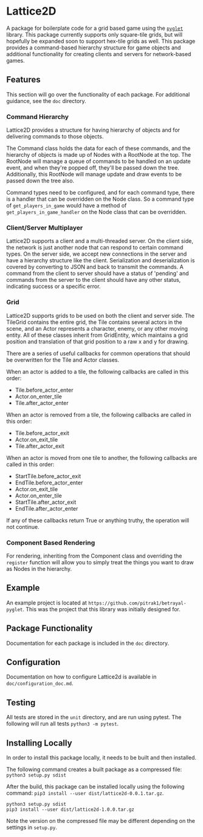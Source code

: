 # Lattice2D

A package for boilerplate code for a grid based game using the [`pyglet`](http://pyglet.org/) library.  This package currently supports only square-tile grids, but will hopefully be expanded soon to support hex-tile grids as well.  This package provides a command-based hierarchy structure for game objects and additional functionality for creating clients and servers for network-based games.  

## Features

This section will go over the functionality of each package.  For additional guidance, see the `doc` directory.

### Command Hierarchy

Lattice2D provides a structure for having hierarchy of objects and for delivering commands to those objects.

The Command class holds the data for each of these commands, and the hierarchy of objects is made up of Nodes with a RootNode at the top.  The RootNode will manage a queue of commands to be handled on an update event, and when they're popped off, they'll be passed down the tree.  Additionally, this RootNode will manage update and draw events to be passed down the tree also.

Command types need to be configured, and for each command type, there is a handler that can be overridden on the Node class.  So a command type of `get_players_in_game` would have a method of `get_players_in_game_handler` on the Node class that can be overridden.

### Client/Server Multiplayer

Lattice2D supports a client and a multi-threaded server. On the client side, the network is just another node that can respond to certain command types.  On the server side, we accept new connections in the server and have a hierarchy structure like the client.  Serialization and deserialization is covered by converting to JSON and back to transmit the commands.  A command from the client to server should have a status of 'pending' and commands from the server to the client should have any other status, indicating success or a specific error.

### Grid

Lattice2D supports grids to be used on both the client and server side.  The TileGrid contains the entire grid, the Tile contains several actors in the scene, and an Actor represents a character, enemy, or any other moving entity.  All of these classes inherit from GridEntity, which maintains a grid position and translation of that grid position to a raw x and y for drawing.

There are a series of useful callbacks for common operations that should be overwritten for the Tile and Actor classes.

When an actor is added to a tile, the following callbacks are called in this order:
- Tile.before_actor_enter
- Actor.on_enter_tile
- Tile.after_actor_enter

When an actor is removed from a tile, the following callbacks are called in this order:
- Tile.before_actor_exit
- Actor.on_exit_tile
- Tile.after_actor_exit

When an actor is moved from one tile to another, the following callbacks are called in this order:
- StartTile.before_actor_exit
- EndTile.before_actor_enter
- Actor.on_exit_tile
- Actor.on_enter_tile
- StartTile.after_actor_exit
- EndTile.after_actor_enter

If any of these callbacks return True or anything truthy, the operation will not continue.

### Component Based Rendering

For rendering, inheriting from the Component class and overriding the `register` function will allow you to simply treat the things you want to draw as Nodes in the hierarchy.

## Example

An example project is located at `https://github.com/pitrak1/betrayal-pyglet`.  This was the project that this library was initially designed for.

## Package Functionality

Documentation for each package is included in the `doc` directory.

## Configuration

Documentation on how to configure Lattice2d is available in `doc/configuration_doc.md`.

## Testing

All tests are stored in the `unit` directory, and are run using pytest.  The following will run all tests `python3 -m pytest`.

## Installing Locally

In order to install this package locally, it needs to be built and then installed.

The following command creates a built package as a compressed file: `python3 setup.py sdist`

After the build, this package can be installed locally using the following command: `pip3 install --user dist/lattice2d-0.0.1.tar.gz`.  

```
python3 setup.py sdist
pip3 install --user dist/lattice2d-1.0.0.tar.gz
```

Note the version on the compressed file may be different depending on the settings in `setup.py`.
